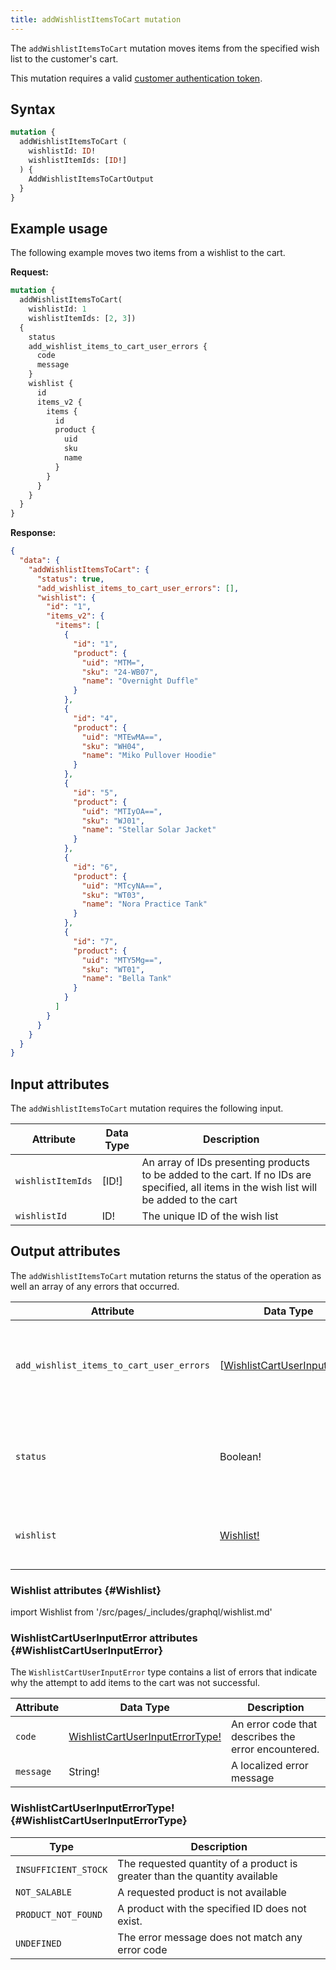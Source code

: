 ```yaml
---
title: addWishlistItemsToCart mutation
---
```

The `addWishlistItemsToCart` mutation moves items from the specified wish list to the customer's cart.

This mutation requires a valid [customer authentication token]({{page.baseurl}}/graphql/mutations/generate-customer-token.html).

## Syntax

```graphql
mutation {
  addWishlistItemsToCart (
    wishlistId: ID!
    wishlistItemIds: [ID!]
  ) {
    AddWishlistItemsToCartOutput
  }
}
```

## Example usage

The following example moves two items from a wishlist to the cart.

**Request:**

```graphql
mutation {
  addWishlistItemsToCart(
    wishlistId: 1
    wishlistItemIds: [2, 3])
  {
    status
    add_wishlist_items_to_cart_user_errors {
      code
      message
    }
    wishlist {
      id
      items_v2 {
        items {
          id
          product {
            uid
            sku
            name
          }
        }
      }
    }
  }
}
```

**Response:**

``` json
{
  "data": {
    "addWishlistItemsToCart": {
      "status": true,
      "add_wishlist_items_to_cart_user_errors": [],
      "wishlist": {
        "id": "1",
        "items_v2": {
          "items": [
            {
              "id": "1",
              "product": {
                "uid": "MTM=",
                "sku": "24-WB07",
                "name": "Overnight Duffle"
              }
            },
            {
              "id": "4",
              "product": {
                "uid": "MTEwMA==",
                "sku": "WH04",
                "name": "Miko Pullover Hoodie"
              }
            },
            {
              "id": "5",
              "product": {
                "uid": "MTIyOA==",
                "sku": "WJ01",
                "name": "Stellar Solar Jacket"
              }
            },
            {
              "id": "6",
              "product": {
                "uid": "MTcyNA==",
                "sku": "WT03",
                "name": "Nora Practice Tank"
              }
            },
            {
              "id": "7",
              "product": {
                "uid": "MTY5Mg==",
                "sku": "WT01",
                "name": "Bella Tank"
              }
            }
          ]
        }
      }
    }
  }
}
```

## Input attributes

The `addWishlistItemsToCart` mutation requires the following input.

Attribute |  Data Type | Description
--- | --- | ---
`wishlistItemIds`| [ID!] | An array of IDs presenting products to be added to the cart. If no IDs are specified, all items in the wish list will be added to the cart
`wishlistId`| ID! | The unique ID of the wish list

## Output attributes

The `addWishlistItemsToCart` mutation returns the status of the operation as well an array of any errors that occurred.

Attribute |  Data Type | Description
--- | --- | ---
`add_wishlist_items_to_cart_user_errors` | [[WishlistCartUserInputError!](#WishlistCartUserInputError)] | Indicates why the attempt to add items to the wish list was not successful
`status` | Boolean! | Indicates whether the attempt to add items to the cart was successful
`wishlist` | [Wishlist!](#Wishlist) | The wish list after moving items to the cart

### Wishlist attributes {#Wishlist}

import Wishlist from '/src/pages/_includes/graphql/wishlist.md'

<Wishlist />

### WishlistCartUserInputError attributes {#WishlistCartUserInputError}

The `WishlistCartUserInputError` type contains a list of errors that indicate why the attempt to add items to the cart was not successful.

Attribute |  Data Type | Description
--- | --- | ---
`code` | [WishlistCartUserInputErrorType!](#WishlistCartUserInputErrorType) | An error code that describes the error encountered.
`message` | String! | A localized error message

### WishlistCartUserInputErrorType! {#WishlistCartUserInputErrorType}

Type | Description
--- | ---
`INSUFFICIENT_STOCK` | The requested quantity of a product is greater than the quantity available
`NOT_SALABLE` | A requested product is not available
`PRODUCT_NOT_FOUND` | A product with the specified ID does not exist.
`UNDEFINED` | The error message does not match any error code
